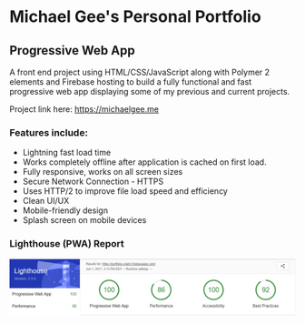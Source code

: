 # Michael Gee's Personal Portfolio

## Progressive Web App

A front end project using HTML/CSS/JavaScript along with Polymer 2 elements and Firebase hosting to build a fully functional and fast progressive web app displaying some of my previous and current projects.

Project link here: https://michaelgee.me

### Features include:

* Lightning fast load time
* Works completely offline after application is cached on first load.
* Fully responsive, works on all screen sizes
* Secure Network Connection - HTTPS
* Uses HTTP/2 to improve file load speed and efficiency
* Clean UI/UX
* Mobile-friendly design
* Splash screen on mobile devices

### Lighthouse (PWA) Report

![Screenshot](images/test.PNG)
